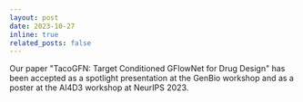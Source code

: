 ```yaml
---
layout: post
date: 2023-10-27
inline: true
related_posts: false
---
```


Our paper "TacoGFN: Target Conditioned GFlowNet for Drug Design" has been accepted as a spotlight presentation at the GenBio workshop and as a poster at the AI4D3 workshop at NeurIPS 2023. 